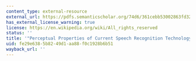 ```yaml
---
content_type: external-resource
external_url: https://pdfs.semanticscholar.org/74d6/361cebb53002863fd32b161190bd2dd63b11.pdf
has_external_license_warning: true
license: https://en.wikipedia.org/wiki/All_rights_reserved
status: ''
title: '"Perceptual Properties of Current Speech Recognition Technology." (PDF - 1.7MB)'
uid: fe29e638-5b82-49d1-aa88-f0c1928b6b51
wayback_url: ''
---
```

